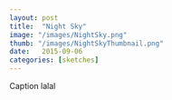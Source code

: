```yaml
---
layout: post
title:  "Night Sky"
image: "/images/NightSky.png"
thumb: "/images/NightSkyThumbnail.png"
date:   2015-09-06
categories: [sketches]
---
```

 Caption lalal